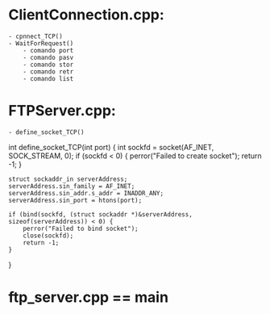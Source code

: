 # ClientConnection.cpp:
    - cpnnect_TCP()
    - WaitForRequest()
        - comando port
        - comando pasv
        - comando stor
        - comando retr
        - comando list

# FTPServer.cpp:
    - define_socket_TCP()

int define_socket_TCP(int port) {
    int sockfd = socket(AF_INET, SOCK_STREAM, 0);
    if (sockfd < 0) {
        perror("Failed to create socket");
        return -1;
    }

    struct sockaddr_in serverAddress;
    serverAddress.sin_family = AF_INET;
    serverAddress.sin_addr.s_addr = INADDR_ANY;
    serverAddress.sin_port = htons(port);

    if (bind(sockfd, (struct sockaddr *)&serverAddress, sizeof(serverAddress)) < 0) {
        perror("Failed to bind socket");
        close(sockfd);
        return -1;
    }
}

# ftp_server.cpp == main